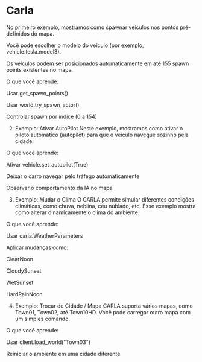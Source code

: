 # Carla
No primeiro exemplo, mostramos como spawnar veículos nos pontos pré-definidos do mapa.

Você pode escolher o modelo do veículo (por exemplo, vehicle.tesla.model3).

Os veículos podem ser posicionados automaticamente em até 155 spawn points existentes no mapa.

O que você aprende:

Usar get_spawn_points()

Usar world.try_spawn_actor()

Controlar spawn por índice (0 a 154)



2. Exemplo: Ativar AutoPilot
Neste exemplo, mostramos como ativar o piloto automático (autopilot) para que o veículo navegue sozinho pela cidade.

 O que você aprende:

Ativar vehicle.set_autopilot(True)

Deixar o carro navegar pelo tráfego automaticamente

Observar o comportamento da IA no mapa



3. Exemplo: Mudar o Clima
O CARLA permite simular diferentes condições climáticas, como chuva, neblina, céu nublado, etc. Esse exemplo mostra como alterar dinamicamente o clima do ambiente.

O que você aprende:

Usar carla.WeatherParameters

Aplicar mudanças como:

ClearNoon

CloudySunset

WetSunset

HardRainNoon

4. Exemplo: Trocar de Cidade / Mapa
CARLA suporta vários mapas, como Town01, Town02, até Town10HD. Você pode carregar outro mapa com um simples comando.

O que você aprende:

Usar client.load_world("Town03")

Reiniciar o ambiente em uma cidade diferente

